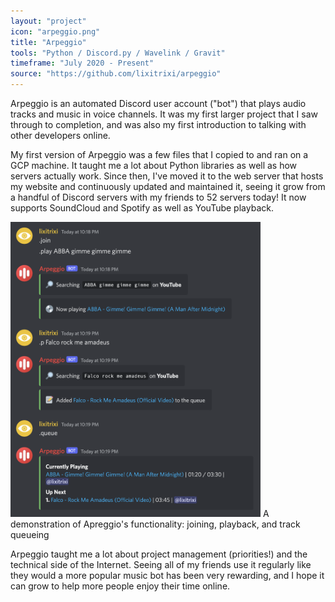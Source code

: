 ```yaml
---
layout: "project"
icon: "arpeggio.png"
title: "Arpeggio"
tools: "Python / Discord.py / Wavelink / Gravit"
timeframe: "July 2020 - Present"
source: "https://github.com/lixitrixi/arpeggio"
---
```

Arpeggio is an automated Discord user account ("bot") that plays audio tracks and music in voice channels. It was my first larger project that I saw through to completion, and was also my first introduction to talking with other developers online.

My first version of Arpeggio was a few files that I copied to and ran on a GCP machine. It taught me a lot about Python libraries as well as how servers actually work. Since then, I've moved it to the web server that hosts my website and continuously updated and maintained it, seeing it grow from a handful of Discord servers with my friends to <hl>52</hl> servers today! It now supports SoundCloud and Spotify as well as YouTube playback.

<img src="/assets/img/arpy.png" width="400px">
<cap>A demonstration of Apreggio's functionality: joining, playback, and track queueing</cap>

Arpeggio taught me a lot about project management <hl>(priorities!)</hl> and the technical side of the Internet. Seeing all of my friends use it regularly like they would a more popular music bot has been very rewarding, and I hope it can grow to help more people enjoy their time online.